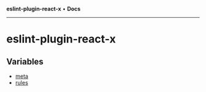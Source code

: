 **eslint-plugin-react-x** • **Docs**

***

# eslint-plugin-react-x

## Variables

- [meta](variables/meta.md)
- [rules](variables/rules.md)
